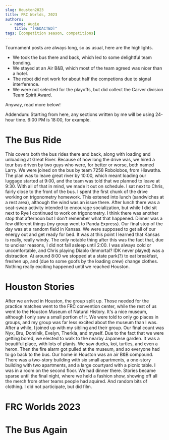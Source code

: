 ```yaml
---
slug: Houston2023
title: FRC Worlds, 2023
authors:
  - name: Augie
    title: "[REDACTED]"
tags: [competition season, competitions]
---
```


Tournament posts are always long, so as usual, here are the highlights.

* We took the bus there and back, which led to some delightful team bonding.
* We stayed at an Air B&B, which most of the team agreed was nicer than a hotel.
* The robot did not work for about half the competions due to signal interference.
* We were not selected for the playoffs, but did collect the Carver division Team Spirit Award.

Anyway, read more below!

Addendum: Starting from here, any sections written by me will be using 24-hour time. 6:00 PM is 18:00, for example.
<!--truncate-->

# The Bus Ride

This covers both the bus rides there and back, along with loading and unloading at Great River. Because of how long the drive was, we hired a tour bus driven by two guys who were, for better or worse, both named Larry. We were joined on the bus by team 7258 Robolobos, from Hiawatha. The plan was to leave great river by 10:00, which meant loading our luggage started at 9:00, and the team was told that we planned to leave at 9:30. With all of that in mind, we made it out on schedule. I sat next to Chris, fairly close to the front of the bus. I spent the first chunk of the drive working on trigonometry homework. This extened into lunch (sandwiches at a rest area), although the wind was an issue there. After lunch there was a seat-swap activity intended to encourage socialization, but while I did sit next to Rye I continued to work on trigonometry. I think there was another stop that afternoon but I don't remember what that happened. Dinner was a few different things (my group went to Panda Express). Our final stop of the day was at a random field in Kansas. We were supposed to get all of our energy out and get ready for bed. It was at this point I learned that Kansas is really, really windy. The only notable thing after this was the fact that, due to unclear reasons, I did not fall asleep until 2:00. I was always cold or uncomfortable, and Chris playing Diablo (Immortal? IDK never played) was a distraction. At around 8:00 we stopped at a state park(?) to eat breakfast, freshen up, and (due to some goofs by the loading crew) change clothes. Nothing really exciting happened until we reached Houston.

# Houston Stories
After we arrived in Houston, the group split up. Those needed for the practice matches went to the FRC convention center, while the rest of us went to the Houston Museum of Natural History. It's a nice museum, although I only saw a small portion of it. We were told to only go places in groups, and my group was far less excited about the museum than I was. After a while, I joined up with my sibling and their group. Our final count was Nyx, Bru, Dominik, Evelyn, Therkla, and myself. Due to the fact that we were getting bored, we elected to walk to the nearby Japanese garden. It was a beautiful place, with lots of plants. We saw ducks, koi, turtles, and even a heron. Then the fire alarm got pulled at the museum, and so everyone had to go back to the bus. Our home in Houston was an air B&B compound. There was a two-story building with six small apartments, a one-story building with two apartments, and a large courtyard with a picnic table. I was in a room on the second floor. We had dinner there. Stories became sparse until the final night, where we held a fashion show, showing off all the merch from other teams people had aquired. And random bits of clothing. I did not participate, but did film. 

# FRC Worlds 2023


# The Bus Again